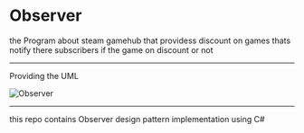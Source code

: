 # Observer

the Program about steam gamehub that providess discount on games thats notify there subscribers if the game on discount or not
<hr/>
 Providing the UML
 <br>
 
 ![Observer](https://user-images.githubusercontent.com/82502472/123520751-de7e1c80-d6ba-11eb-9542-6f879bf6d846.png)

<hr/>

this repo contains Observer design pattern implementation using C#
